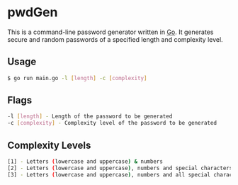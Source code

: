 # pwdGen

This is a command-line password generator written in [Go](https://golang.com). It generates secure and random passwords of a specified length and complexity level.

## Usage
```bash
$ go run main.go -l [length] -c [complexity]
```

## Flags
```bash
-l [length] - Length of the password to be generated
-c [complexity] - Complexity level of the password to be generated
```

## Complexity Levels
```bash
[1] - Letters (lowercase and uppercase) & numbers
[2] - Letters (lowercase and uppercase), numbers and special characters
[3] - Letters (lowercase and uppercase), numbers and all special characters
```
